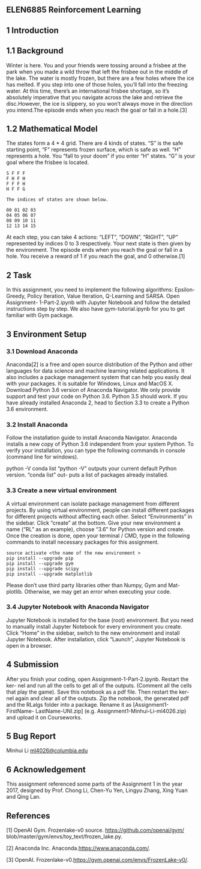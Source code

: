 ## ELEN6885 Reinforcement Learning

## 1 Introduction

## 1.1 Background

Winter is here. You and your friends were tossing around a frisbee at the park
when you made a wild throw that left the frisbee out in the middle of the lake.
The water is mostly frozen, but there are a few holes where the ice has melted. If
you step into one of those holes, you’ll fall into the freezing water. At this time,
there’s an international frisbee shortage, so it’s absolutely imperative that you
navigate across the lake and retrieve the disc.However, the ice is slippery,
so you won’t always move in the direction you intend.The episode ends
when you reach the goal or fall in a hole.[3]

## 1.2 Mathematical Model

The states form a 4 * 4 grid. There are 4 kinds of states. “S” is the safe starting
point, “F” represents frozen surface, which is safe as well. “H” represents a hole.
You “fall to your doom” if you enter “H” states. “G” is your goal where the
frisbee is located.

```
S F F F
F H F H
F F F H
H F F G
```
```
The indices of states are shown below.
```
```
00 01 02 03
04 05 06 07
08 09 10 11
12 13 14 15
```
At each step, you can take 4 actions: “LEFT”, “DOWN”, “RIGHT”, “UP”
represented by indices 0 to 3 respectively. Your next state is then given by the
environment. The episode ends when you reach the goal or fall in a hole. You
receive a reward of 1 if you reach the goal, and 0 otherwise.[1]


## 2 Task

In this assignment, you need to implement the following algorithms: Epsilon-
Greedy, Policy Iteration, Value Iteration, Q-Learning and SARSA. Open Assignment-
1-Part-2.ipynb with Jupyter Notebook and follow the detailed instructions step
by step. We also have gym-tutorial.ipynb for you to get familiar with Gym
package.

## 3 Environment Setup

### 3.1 Download Anaconda

Anaconda[2] is a free and open source distribution of the Python and other
languages for data science and machine learning related applications. It also
includes a package management system that can help you easily deal with your
packages. It is suitable for Windows, Linux and MacOS X. Download Python
3.6 version of Anaconda Navigator. We only provide support and test your code
on Python 3.6. Python 3.5 should work. If you have already installed Anaconda
2, head to Section 3.3 to create a Python 3.6 environment.

### 3.2 Install Anaconda

Follow the installation guide to install Anaconda Navigator.
Anaconda installs a new copy of Python 3.6 independent from your system
Python. To verify your installation, you can type the following commands in
console (command line for windows).

python -V
conda list
“python -V” outputs your current default Python version. “conda list” out-
puts a list of packages already installed.

### 3.3 Create a new virtual environment

A virtual environment can isolate package management from different projects.
By using virtual environment, people can install different packages for different
projects without affecting each other.
Select “Environments” in the sidebar. Click “create” at the bottom. Give
your new environment a name (“RL” as an example), choose “3.6” for Python
version and create. Once the creation is done, open your terminal / CMD, type
in the following commands to install necessary packages for this assignment.

```
source activate <the name of the new environment >
pip install --upgrade pip
pip install --upgrade gym
pip install --upgrade scipy
pip install --upgrade matplotlib
```

Please don’t use third party libraries other than Numpy, Gym and Mat-
plotlib. Otherwise, we may get an error when executing your code.

### 3.4 Jupyter Notebook with Anaconda Navigator

Jupyter Notebook is installed for the base (root) environment. But you need to
manually install Jupyter Notebook for every environment you create. Click
“Home” in the sidebar, switch to the new environment and install Jupyter
Notebook.
After installation, click “Launch”, Jupyter Notebook is open in a browser.

## 4 Submission

After you finish your coding, open Assignment-1-Part-2.ipynb. Restart the ker-
nel and run all the cells to get all of the outputs. (Comment all the cells
that play the game). Save this notebook as a pdf file. Then restart the ker-
nel again and clear all of the outputs. Zip the notebook, the generated pdf
and the RLalgs folder into a package. Rename it as [Assignment1-FirstName-
LastName-UNI.zip] (e.g. Assignment1-Minhui-Li-ml4026.zip) and upload it on
Courseworks.

## 5 Bug Report

Minhui Li ml4026@columbia.edu

## 6 Acknowledgement

This assignment referenced some parts of the Assignment 1 in the year 2017,
designed by Prof. Chong Li, Chen-Yu Yen, Lingyu Zhang, Xing Yuan and Qing
Lan.

## References

[1] OpenAI Gym. Frozenlake-v0 source. https://github.com/openai/gym/
blob/master/gym/envs/toy_text/frozen_lake.py.

[2] Anaconda Inc. Anaconda.https://www.anaconda.com/.

[3] OpenAI. Frozenlake-v0.https://gym.openai.com/envs/FrozenLake-v0/.
